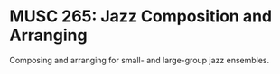 # MUSC 265: Jazz Composition and Arranging

Composing and arranging for small- and large-group jazz ensembles.